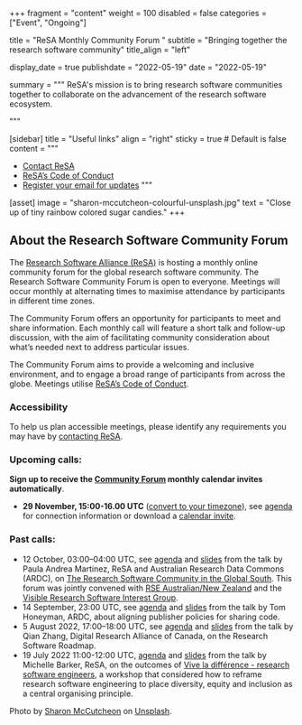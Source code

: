 +++
fragment = "content"
weight = 100
disabled = false
categories = ["Event", "Ongoing"]

title = "ReSA Monthly Community Forum "
subtitle = "Bringing together the research software community"
title_align = "left"

display_date = true
publishdate = "2022-05-19"
date = "2022-05-19"


summary = """
ReSA's mission is to bring research software communities together to collaborate on the advancement of the research software ecosystem.

"""


[sidebar]
  title = "Useful links"
  align = "right"
  sticky = true # Default is false
  content = """
  * [Contact ReSA](../../contact/)
  * [ReSA’s Code of Conduct](../../code-of-conduct/)
  * [Register your email for updates](https://landing.mailerlite.com/webforms/landing/o1n4v3)
  """

[asset]
  image = "sharon-mccutcheon-colourful-unsplash.jpg"
  text = "Close up of tiny rainbow colored sugar candies."
+++


## About the Research Software Community Forum

The [Research Software Alliance (ReSA)](https://www.researchsoft.org/) is hosting a monthly online community forum for the global research software community. The Research Software Community Forum is open to everyone. Meetings will occur monthly at alternating times to maximise attendance by participants in different time zones.

The Community Forum offers an opportunity for participants to meet and share information. Each monthly call will feature a short talk and follow-up discussion, with the aim of facilitating community consideration about what’s needed next to address particular issues.

The Community Forum aims to provide a welcoming and inclusive environment, and to engage a broad range of participants from across the globe. Meetings utilise [ReSA’s Code of Conduct](https://www.researchsoft.org/code-of-conduct/).

### Accessibility
To help us plan accessible meetings, please identify any requirements you may have by [contacting ReSA](https://www.researchsoft.org/contact/).

### Upcoming calls:

**Sign up to receive the [Community Forum](https://landing.mailerlite.com/webforms/landing/o1n4v3) monthly calendar invites automatically**.

* **29 November, 15:00-16.00 UTC** ([convert to your timezone](https://www.timeanddate.com/worldclock/fixedtime.html?msg=Research+Software+Community+Forum+&iso=20221129T15&p1=1440&ah=1)), see [agenda](https://docs.google.com/document/d/1vpSlEcrkmmuBV6HFOHaoihIzT5HGLwoNRNwez5GFqYw/edit) for connection information or download a [calendar invite](https://drive.google.com/file/d/1SEU-q-m19uDnq4abfBwZDYGttyt-mPLD/view?usp=sharing). 

### Past calls:

* 12 October, 03:00–04:00 UTC, see [agenda](https://docs.google.com/document/d/10QO3F_1_rHHHrDHwXQchPaohmbJmq-uG6cmxLV4xe-U/edit) and [slides](https://docs.google.com/presentation/d/1TqG9uof7FGtKFK6yoDB56O8P21jnFjLedrvTeT_WWCk/present?slide=id.gc6f75fceb_0_0) from the talk by Paula Andrea Martinez, ReSA and Australian Research Data Commons (ARDC), on [The Research Software Community in the Global South](https://doi.org/10.5281/zenodo.7179892). This forum was jointly convened with [RSE Australian/New Zealand](rse-aunz.org) and the [Visible Research Software Interest Group](https://bit.ly/vrs-ig).
* 14 September, 23:00 UTC, see [agenda](https://docs.google.com/document/d/18679k_7PFSQGn2amhHiy1Py4XdK4jhQXko613CBWarA/edit) and [slides](https://docs.google.com/presentation/d/1yVic0jUJjuZKGLHuWUgmDqMteVgcBg641Jm3heAPC-A/edit#slide=id.gf0a02d822b_2_48) from the talk by Tom Honeyman, ARDC, about aligning publisher policies for sharing code.
* 5 August 2022, 17:00–18:00 UTC, see [agenda](https://drive.google.com/drive/folders/1MN6ahMk-gts6iYuXbct8TbgI-oeJ_Pj_) and [slides](https://drive.google.com/drive/folders/1MN6ahMk-gts6iYuXbct8TbgI-oeJ_Pj_) from the talk by Qian Zhang, Digital Research Alliance of Canada, on the Research Software Roadmap.
* 19 July 2022 11:00-12:00 UTC, [agenda](https://docs.google.com/document/d/1tRaqpolrr_LOxyHjvBNUvHgze16IkQ9uUD4HuHU1gAM/edit) and [slides](https://docs.google.com/presentation/d/1zfFHExj-xc8pw3KeaIAPEnfVqQ_Zodrc0Vu9Tu5QCjk/edit#slide=id.g11d79f76048_0_20) from the talk by Michelle Barker, ReSA, on the outcomes of [Vive la différence - research software engineers](https://zenodo.org/record/6816193#.YyKMwexBy7N), a workshop that considered how to reframe research software engineering to place diversity, equity and inclusion as a central organising principle.

Photo by <a href="https://unsplash.com/@sharonmccutcheon?utm_source=unsplash&utm_medium=referral&utm_content=creditCopyText">Sharon McCutcheon</a> on <a href="https://unsplash.com/s/photos/connected-dots?utm_source=unsplash&utm_medium=referral&utm_content=creditCopyText">Unsplash</a>.
